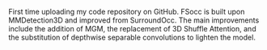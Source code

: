 First time uploading my code repository on GitHub. FSocc is built upon MMDetection3D and improved from SurroundOcc.
The main improvements include the addition of MGM, the replacement of 3D Shuffle Attention, and the substitution of depthwise separable convolutions to lighten the model.
